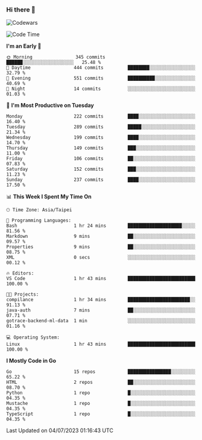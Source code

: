### Hi there 👋

![Codewars](https://www.codewars.com/users/omegaatt36/badges/small)

<!--START_SECTION:waka-->
![Code Time](http://img.shields.io/badge/Code%20Time-1%2C229%20hrs%209%20mins-blue)

**I'm an Early 🐤** 

```text
🌞 Morning                345 commits         ██████░░░░░░░░░░░░░░░░░░░   25.48 % 
🌆 Daytime                444 commits         ████████░░░░░░░░░░░░░░░░░   32.79 % 
🌃 Evening                551 commits         ██████████░░░░░░░░░░░░░░░   40.69 % 
🌙 Night                  14 commits          ░░░░░░░░░░░░░░░░░░░░░░░░░   01.03 % 
```
📅 **I'm Most Productive on Tuesday** 

```text
Monday                   222 commits         ████░░░░░░░░░░░░░░░░░░░░░   16.40 % 
Tuesday                  289 commits         █████░░░░░░░░░░░░░░░░░░░░   21.34 % 
Wednesday                199 commits         ████░░░░░░░░░░░░░░░░░░░░░   14.70 % 
Thursday                 149 commits         ███░░░░░░░░░░░░░░░░░░░░░░   11.00 % 
Friday                   106 commits         ██░░░░░░░░░░░░░░░░░░░░░░░   07.83 % 
Saturday                 152 commits         ███░░░░░░░░░░░░░░░░░░░░░░   11.23 % 
Sunday                   237 commits         ████░░░░░░░░░░░░░░░░░░░░░   17.50 % 
```


📊 **This Week I Spent My Time On** 

```text
🕑︎ Time Zone: Asia/Taipei

💬 Programming Languages: 
Bash                     1 hr 24 mins        ████████████████████░░░░░   81.56 % 
Markdown                 9 mins              ██░░░░░░░░░░░░░░░░░░░░░░░   09.57 % 
Properties               9 mins              ██░░░░░░░░░░░░░░░░░░░░░░░   08.75 % 
XML                      0 secs              ░░░░░░░░░░░░░░░░░░░░░░░░░   00.12 % 

🔥 Editors: 
VS Code                  1 hr 43 mins        █████████████████████████   100.00 % 

🐱‍💻 Projects: 
compilance               1 hr 34 mins        ███████████████████████░░   91.13 % 
java-auth                7 mins              ██░░░░░░░░░░░░░░░░░░░░░░░   07.71 % 
gotrace-backend-ml-data  1 min               ░░░░░░░░░░░░░░░░░░░░░░░░░   01.16 % 

💻 Operating System: 
Linux                    1 hr 43 mins        █████████████████████████   100.00 % 
```

**I Mostly Code in Go** 

```text
Go                       15 repos            ████████████████░░░░░░░░░   65.22 % 
HTML                     2 repos             ██░░░░░░░░░░░░░░░░░░░░░░░   08.70 % 
Python                   1 repo              █░░░░░░░░░░░░░░░░░░░░░░░░   04.35 % 
Mustache                 1 repo              █░░░░░░░░░░░░░░░░░░░░░░░░   04.35 % 
TypeScript               1 repo              █░░░░░░░░░░░░░░░░░░░░░░░░   04.35 % 
```




 Last Updated on 04/07/2023 01:16:43 UTC
<!--END_SECTION:waka-->

<!--
**omegaatt36/omegaatt36** is a ✨ _special_ ✨ repository because its `README.md` (this file) appears on your GitHub profile.

Here are some ideas to get you started:

- 🔭 I’m currently working on ...
- 🌱 I’m currently learning ...
- 👯 I’m looking to collaborate on ...
- 🤔 I’m looking for help with ...
- 💬 Ask me about ...
- 📫 How to reach me: ...
- 😄 Pronouns: ...
- ⚡ Fun fact: ...
-->
